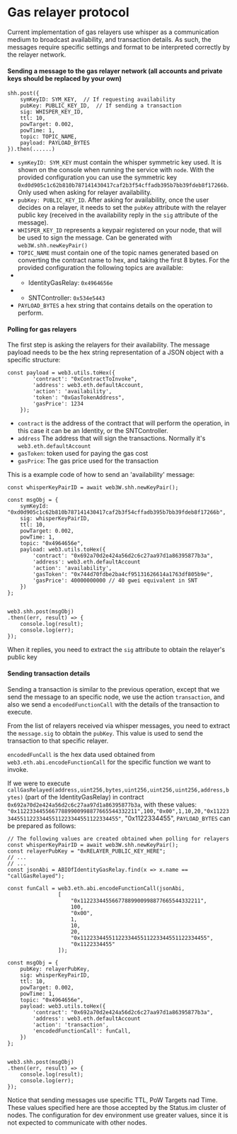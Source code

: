 # Gas relayer protocol

Current implementation of gas relayers use whisper as a communication medium to broadcast availability, and transaction details. As such, the messages require specific settings and format to be interpreted correctly by the relayer network.

#### Sending a message to the gas relayer network (all accounts and private keys should be replaced by your own)
```
shh.post({
    symKeyID: SYM_KEY,  // If requesting availability
    pubKey: PUBLIC_KEY_ID,  // If sending a transaction
    sig: WHISPER_KEY_ID, 
    ttl: 10, 
    powTarget: 0.002, 
    powTime: 1, 
    topic: TOPIC_NAME, 
    payload: PAYLOAD_BYTES
}).then(......)
```

- `symKeyID: SYM_KEY` must contain the whisper symmetric key used. It is shown on the console when running the service with `node`. With the provided configuration you can use the symmetric key `0xd0d905c1c62b810b787141430417caf2b3f54cffadb395b7bb39fdeb8f17266b`. Only used when asking for relayer availability.
- `pubKey: PUBLIC_KEY_ID`. After asking for availability, once the user decides on a relayer, it needs to set the `pubKey` attribute with the relayer public key (received in the availability reply in the `sig` attribute of the message).  
- `WHISPER_KEY_ID` represents a keypair registered on your node, that will be used to sign the message. Can be generated with `web3W.shh.newKeyPair()`
- `TOPIC_NAME` must contain one of the topic names generated based on converting the contract name to hex, and taking the first 8 bytes. For the provided configuration the following topics are available:
- - IdentityGasRelay: `0x4964656e`
- - SNTController: `0x534e5443`
- `PAYLOAD_BYTES` a hex string that contains details on the operation to perform.


#### Polling for gas relayers
The first step is asking the relayers for their availability. The message payload needs to be the hex string representation of a JSON object with a specific structure:

```
const payload = web3.utils.toHex({
        'contract': "0xContractToInvoke",
        'address': web3.eth.defaultAccount,
        'action': 'availability',
        'token': "0xGasTokenAddress",
        'gasPrice': 1234
    });
```

- `contract` is the address of the contract that will perform the operation, in this case it can be an Identity, or the SNTController.
- `address` The address that will sign the transactions. Normally it's `web3.eth.defaultAccount`
- `gasToken`: token used for paying the gas cost
- `gasPrice`: The gas price used for the transaction

This is a example code of how to send an 'availability' message:

```
const whisperKeyPairID = await web3W.shh.newKeyPair();

const msgObj = { 
    symKeyId: "0xd0d905c1c62b810b787141430417caf2b3f54cffadb395b7bb39fdeb8f17266b", 
    sig: whisperKeyPairID,
    ttl: 10, 
    powTarget: 0.002, 
    powTime: 1, 
    topic: "0x4964656e", 
    payload: web3.utils.toHex({
        'contract': "0x692a70d2e424a56d2c6c27aa97d1a86395877b3a",
        'address': web3.eth.defaultAccount
        'action': 'availability',
        'gasToken': "0x744d70fdbe2ba4cf95131626614a1763df805b9e",
        'gasPrice': 40000000000 // 40 gwei equivalent in SNT
    })
};

        
web3.shh.post(msgObj)
.then((err, result) => {
    console.log(result);
    console.log(err);
});
```

When it replies, you need to extract the `sig` attribute to obtain the relayer's public key

#### Sending transaction details

Sending a transaction is similar to the previous operation, except that we send the message to an specific node, we use the action `transaction`, and also we send a `encodedFunctionCall` with the details of the transaction to execute.

From the list of relayers received via whisper messages, you need to extract the `message.sig` to obtain the `pubKey`. This value is used to send the transaction to that specific relayer.

`encodedFunCall` is the hex data used obtained from `web3.eth.abi.encodeFunctionCall` for the specific function we want to invoke.

If we were to execute `callGasRelayed(address,uint256,bytes,uint256,uint256,uint256,address,bytes)` (part of the IdentityGasRelay) in contract `0x692a70d2e424a56d2c6c27aa97d1a86395877b3a`, with these values: `"0x11223344556677889900998877665544332211",100,"0x00",1,10,20,"0x1122334455112233445511223344551122334455"`, "0x1122334455", `PAYLOAD_BYTES` can be prepared as follows: 

```
// The following values are created obtained when polling for relayers
const whisperKeyPairID = await web3W.shh.newKeyPair();
const relayerPubKey = "0xRELAYER_PUBLIC_KEY_HERE";
// ...
// ...
const jsonAbi = ABIOfIdentityGasRelay.find(x => x.name == "callGasRelayed");

const funCall = web3.eth.abi.encodeFunctionCall(jsonAbi,
                [
                    "0x11223344556677889900998877665544332211", 
                    100, 
                    "0x00",
                    1,
                    10,
                    20,
                    "0x1122334455112233445511223344551122334455",
                    "0x1122334455"
                ]);

const msgObj = { 
    pubKey: relayerPubKey, 
    sig: whisperKeyPairID,
    ttl: 10, 
    powTarget: 0.002, 
    powTime: 1, 
    topic: "0x4964656e", 
    payload: web3.utils.toHex({
        'contract': "0x692a70d2e424a56d2c6c27aa97d1a86395877b3a",
        'address': web3.eth.defaultAccount
        'action': 'transaction',
        'encodedFunctionCall': funCall,
    })
};

        
web3.shh.post(msgObj)
.then((err, result) => {
    console.log(result);
    console.log(err);
});

```

Notice that sending messages use specific TTL, PoW Targets nad Time. These values specified here are those accepted by the Status.im cluster of nodes. The configuration for dev environment use greater values, since it is not expected to communicate with other nodes. 